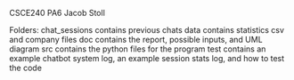 CSCE240 PA6
Jacob Stoll

Folders:
chat_sessions contains previous chats
data contains statistics csv and company files
doc contains the report, possible inputs, and UML diagram
src contains the python files for the program
test contains an example chatbot system log, an example session stats log, and how to test the code
